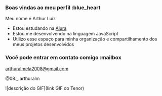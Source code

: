 ### Boas vindas ao meu perfil :blue_heart

Meu nome é Arthur Luiz

- Estou estudando na [Alura](https://www.alura.com.br)
- Estou me desenvolvendo na linguagem JavaScript
- Utilizo esse espaço para minha organização e compartilhamento dos meus projetos desenvolvidos

### Você pode entrar em contato comigo :mailbox

arthuralmela2008@gmail.com

@08._.arthuralm

![descrição do GIF](link GIF do Tenor)
